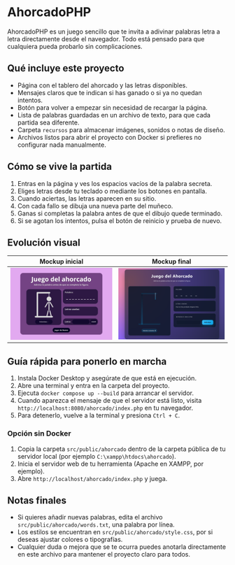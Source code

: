 ﻿# AhorcadoPHP

AhorcadoPHP es un juego sencillo que te invita a adivinar palabras letra a letra directamente desde el navegador. Todo está pensado para que cualquiera pueda probarlo sin complicaciones.

## Qué incluye este proyecto
- Página con el tablero del ahorcado y las letras disponibles.
- Mensajes claros que te indican si has ganado o si ya no quedan intentos.
- Botón para volver a empezar sin necesidad de recargar la página.
- Lista de palabras guardadas en un archivo de texto, para que cada partida sea diferente.
- Carpeta `recursos` para almacenar imágenes, sonidos o notas de diseño.
- Archivos listos para abrir el proyecto con Docker si prefieres no configurar nada manualmente.

## Cómo se vive la partida
1. Entras en la página y ves los espacios vacíos de la palabra secreta.
2. Eliges letras desde tu teclado o mediante los botones en pantalla.
3. Cuando aciertas, las letras aparecen en su sitio.
4. Con cada fallo se dibuja una nueva parte del muñeco.
5. Ganas si completas la palabra antes de que el dibujo quede terminado.
6. Si se agotan los intentos, pulsa el botón de reinicio y prueba de nuevo.

## Evolución visual
| Mockup inicial | Mockup final |
| --------------- | ------------- |
| <img src="src/public/recursos/Inicial.jpg" width="288"/> | <img src="src/public/recursos/Resultado.png" width="300"/> |

## Guía rápida para ponerlo en marcha
1. Instala Docker Desktop y asegúrate de que está en ejecución.
2. Abre una terminal y entra en la carpeta del proyecto.
3. Ejecuta `docker compose up --build` para arrancar el servidor.
4. Cuando aparezca el mensaje de que el servidor está listo, visita `http://localhost:8080/ahorcado/index.php` en tu navegador.
5. Para detenerlo, vuelve a la terminal y presiona `Ctrl + C`.

### Opción sin Docker
1. Copia la carpeta `src/public/ahorcado` dentro de la carpeta pública de tu servidor local (por ejemplo `C:\xampp\htdocs\ahorcado`).
2. Inicia el servidor web de tu herramienta (Apache en XAMPP, por ejemplo).
3. Abre `http://localhost/ahorcado/index.php` y juega.

## Notas finales
- Si quieres añadir nuevas palabras, edita el archivo `src/public/ahorcado/words.txt`, una palabra por línea.
- Los estilos se encuentran en `src/public/ahorcado/style.css`, por si deseas ajustar colores o tipografías.
- Cualquier duda o mejora que se te ocurra puedes anotarla directamente en este archivo para mantener el proyecto claro para todos.
